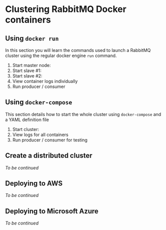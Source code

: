 # Clustering RabbitMQ Docker containers

## Using `docker run`

In this section you will learn the commands used to launch a RabbitMQ cluster using the regular docker engine `run` command.

1. Start master node:
2. Start slave #1:
3. Start slave #2:
4. View container logs individually
5. Run producer / consumer

## Using `docker-compose`

This section details how to start the whole cluster using `docker-compose` and a YAML definition file

1. Start cluster:
2. View logs for all containers
3. Run producer / consumer for testing

## Create a distributed cluster

*To be continued*

## Deploying to AWS

*To be continued*

## Deploying to Microsoft Azure

*To be continued*